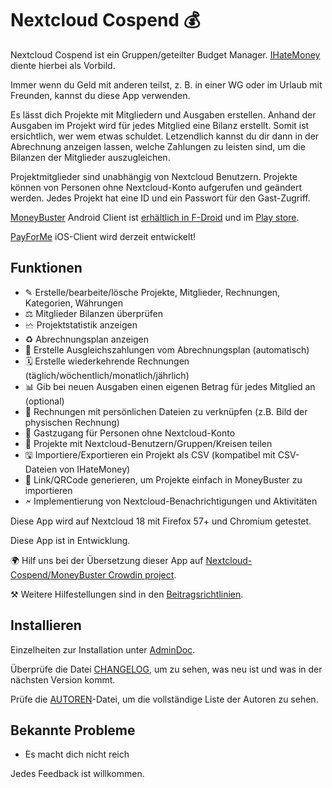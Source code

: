 # Nextcloud Cospend 💰

Nextcloud Cospend ist ein Gruppen/geteilter Budget Manager. [IHateMoney](https://github.com/spiral-project/ihatemoney/) diente hierbei als Vorbild.

Immer wenn du Geld mit anderen teilst, z. B. in einer WG oder im Urlaub mit Freunden, kannst du diese App verwenden.

Es lässt dich Projekte mit Mitgliedern und Ausgaben erstellen. Anhand der Ausgaben im Projekt wird für jedes Mitglied eine Bilanz erstellt. Somit ist ersichtlich, wer wem etwas schuldet. Letzendlich kannst du dir dann in der Abrechnung anzeigen lassen, welche Zahlungen zu leisten sind, um die Bilanzen der Mitglieder auszugleichen.

Projektmitglieder sind unabhängig von Nextcloud Benutzern. Projekte können von Personen ohne Nextcloud-Konto aufgerufen und geändert werden. Jedes Projekt hat eine ID und ein Passwort für den Gast-Zugriff.

[MoneyBuster](https://gitlab.com/eneiluj/moneybuster) Android Client ist [erhältlich in F-Droid](https://f-droid.org/packages/net.eneiluj.moneybuster/) und im [Play store](https://play.google.com/store/apps/details?id=net.eneiluj.moneybuster).

[PayForMe](https://github.com/mayflower/PayForMe) iOS-Client wird derzeit entwickelt!

## Funktionen

* ✎ Erstelle/bearbeite/lösche Projekte, Mitglieder, Rechnungen, Kategorien, Währungen
* ⚖ Mitglieder Bilanzen überprüfen
* 🗠 Projektstatistik anzeigen
* ♻ Abrechnungsplan anzeigen
* 🎇 Erstelle Ausgleichszahlungen vom Abrechnungsplan (automatisch)
* 🗓 Erstelle wiederkehrende Rechnungen (täglich/wöchentlich/monatlich/jährlich)
* 📊 Gib bei neuen Ausgaben einen eigenen Betrag für jedes Mitglied an (optional)
* 🔗 Rechnungen mit persönlichen Dateien zu verknüpfen (z.B. Bild der physischen Rechnung)
* 👩 Gastzugang für Personen ohne Nextcloud-Konto
* 👫 Projekte mit Nextcloud-Benutzern/Gruppen/Kreisen teilen
* 🖫 Importiere/Exportieren ein Projekt als CSV (kompatibel mit CSV-Dateien von IHateMoney)
* 🔗 Link/QRCode generieren, um Projekte einfach in MoneyBuster zu importieren
* 🗲 Implementierung von Nextcloud-Benachrichtigungen und Aktivitäten

Diese App wird auf Nextcloud 18 mit Firefox 57+ und Chromium getestet.

Diese App ist in Entwicklung.

🌍 Hilf uns bei der Übersetzung dieser App auf [Nextcloud-Cospend/MoneyBuster Crowdin project](https://crowdin.com/project/moneybuster).

⚒ Weitere Hilfestellungen sind in den [Beitragsrichtlinien](https://gitlab.com/eneiluj/cospend-nc/blob/master/CONTRIBUTING.md).

## Installieren

Einzelheiten zur Installation unter [AdminDoc](https://gitlab.com/eneiluj/cospend-nc/wikis/admindoc).

Überprüfe die Datei [CHANGELOG](https://gitlab.com/eneiluj/cospend-nc/blob/master/CHANGELOG.md#change-log), um zu sehen, was neu ist und was in der nächsten Version kommt.

Prüfe die [AUTOREN](https://gitlab.com/eneiluj/cospend-nc/blob/master/AUTHORS.md#authors)-Datei, um die vollständige Liste der Autoren zu sehen.

## Bekannte Probleme

* Es macht dich nicht reich

Jedes Feedback ist willkommen.
